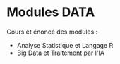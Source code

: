 # Modules DATA

Cours et énoncé des modules :
  - Analyse Statistique et Langage R 
  - Big Data et Traitement par l'IA
